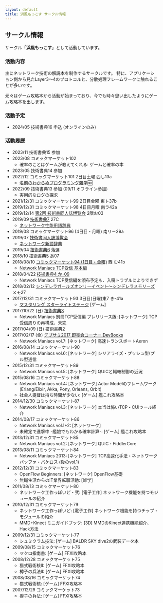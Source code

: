 ```yaml
---
layout: default
title: 浜風もっこす サークル情報
---
```


## サークル情報
サークル「**浜風もっこす**」として活動しています。

### 活動内容
主にネットワーク技術の解説本を制作するサークルです。
特に、アプリケーション側から見たLayer3～4のプロトコルと、分散処理フレームワークに触れることが多いです。

元々はゲーム攻略本から活動が始まっており、今でも時々思い出したようにゲーム攻略本を出します。

### 活動予定
* 2024/05 技術書典16 申込 (オンラインのみ)

### 活動履歴
* 2023/11 技術書典15 参加
* 2023/08 コミックマーケット102
  * 確率のことはゲームが教えてくれる: ゲームと確率の本
* 2023/05 技術書典14 参加
* 2022/12 コミックマーケット101 2日目土曜 西し13a
  * [名前のわからぬプログラミング雑学](C101/programming_names.html)🆕
* 2022/09 技術書典13 参加 (09/11 オフライン参加)
  * [実用的なログの探求](tb13/log.html)
* 2021/12/31 コミックマーケット99 2日目金曜 東ト37b
* 2019/12/31 コミックマーケット98 4日目月曜 南ラ42a
* 2019/12/14 [第2回 技術書同人誌博覧会](https://gishohaku.dev/) 2階お03
* 2019/09 [技術書典7](https://techbookfest.org/event/tbf07) 27C
  * [ネットワーク性能用語辞典](nwm/dic2.html)
* 2019/08 コミックマーケット96 (4日目・月曜) 南リ－29a
* 2019/07 [技術書同人誌博覧会](https://gishohaku.dev/gishohaku1)
  * [ネットワーク新語辞典](nwm/dic1.html)
* 2019/04 [技術書典6](https://techbookfest.org/event/tbf06) 落選
* 2018/10 [技術書典5](https://techbookfest.org/event/tbf05) あ07
* 2018/08/10 [コミックマーケット94 (1日目・金曜)](c94.html) 西 む41b
   * [Network Maniacs TCP受信 基本編](nwm/tcp_recv_basic.html)
* 2018/04/22 [技術書典4 か-09](https://techbookfest.org/event/tbf04/circle/17400001)
    * Network Maniacs TCP受信編を頒布予定も、入稿トラブルによりできず
* 2018/02/12 [シンデレラガールズオンリーイベント～シンデレラメモリーズ](http://www.puniket.com/cin-memo/) メモ27
* 2017/12/31 コミックマーケット93 3日目(日曜)東7 き-41a
    * [マスタリング スターライトステージ](c93.html) [ゲーム]
* 2017/10/22 (日) [技術書典3](https://techbookfest.org/event/tbf03)
    * Network Maniacs 別冊TCP受信編 プレリリース版: [ネットワーク] TCP受信周りの再構成、未完
* 2017/04/09 (日) [技術書典2](https://techbookfest.org/event/tbf02)
* 2017/02/17 (金) [デブサミ2017 即売会コーナー DevBooks](http://www.slideshare.net/devsumi/developers-summit-2017-69704708)
    * Network Maniacs vol.7: [ネットワーク] 高速トランスポートAeron
* 2016/08/14 コミックマーケット90
    * Network Maniacs vol.6: [ネットワーク] シリアライズ・プッシュ型/プル型通信
* 2015/12/31 コミックマーケット89
    * Network Maniacs vol.5: [ネットワーク] QUICと輻輳制御の近況
* 2015/08/16 コミックマーケット88
    * Network Maniacs vol.4: [ネットワーク] Actor Modelのフレームワーク (Erlang/Elixir, Akka, Pony, Orleans, Orbit)
    * 社会人提督は持ち時間が少ない: [ゲーム] 艦これ攻略本
* 2014/12/30 コミックマーケット87
    * Network Maniacs vol.3: [ネットワーク] 本当は怖いTCP・CUIツール紹介
* 2014/08/17 コミックマーケット86
    * Network Maniacs vol.1+2: [ネットワーク]
    * 未確定で進撃中 -艦娘でもわかる確率計算-: [ゲーム] 艦これ攻略本
* 2013/12/31 コミックマーケット85
    * Network Maniacs vol.2: [ネットワーク] QUIC・FiddlerCore
* 2013/08/11 コミックマーケット84
    * Network Maniacs 2013: [ネットワーク] TCP高速化手法・ネットワークバッファ・パケロス (後のvol.1)
* 2012/12/31 コミックマーケット83
    * OpenFlow Beginners: [ネットワーク] OpenFlow基礎
    * 無職生活からのIT業界転職活動: [雑学]
* 2011/08/13 コミックマーケット80
    * ネットワーク工作っぽいど・弐: [電子工作] ネットワーク機能を持つモジュールの紹介
* 2010/12/31 コミックマーケット79
    * ネットワーク工作っぽいど: [電子工作] ネットワーク機能を持つチップ・モジュールの紹介
    * MMD+Kinect ミニガイドブック: [3D] MMDのKinect連携機能紹介、Hack方法
* 2009/12/31 コミックマーケット77
    * シュミクラム技法: [ゲーム] BALDR SKY dive2の武装データ本
* 2009/08/15 コミックマーケット76
    * マクロ指南書: [ゲーム] FFXI攻略本
* 2008/12/28 コミックマーケット75
    * 猫式戦術核II: [ゲーム] FFXI攻略本
    * 樽子の兵法II: [ゲーム] FFXI攻略本
* 2008/08/16 コミックマーケット74
    * 猫式戦術核: [ゲーム] FFXI攻略本
* 2007/12/29 コミックマーケット73
    * 樽子の兵法: [ゲーム] FFXI攻略本
